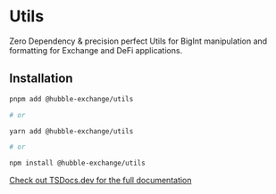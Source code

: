 # Utils

Zero Dependency & precision perfect Utils for BigInt manipulation and formatting for Exchange and DeFi applications.

## Installation

```bash
pnpm add @hubble-exchange/utils

# or 

yarn add @hubble-exchange/utils

# or

npm install @hubble-exchange/utils
```

[Check out TSDocs.dev for the full documentation](https://tsdocs.dev/docs/@hubble-exchange/utils/2.1.0/index.html)
